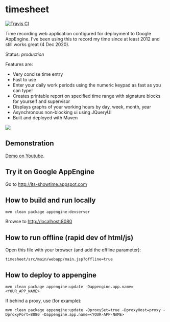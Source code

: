 timesheet
=========
[![Travis CI](https://travis-ci.org/davidmoten/timesheet.svg)](https://travis-ci.org/davidmoten/timesheet)<br/>

Time recording web application configured for deployment to Google AppEngine. I've been using this to record my time since at least 2012 and still works great (4 Dec 2020).

Status: *production*

Features are:

* Very concise time entry
* Fast to use
* Enter your daily work periods using the numeric keypad as fast as you can type!
* Creates printable report on specified time range with signature blocks for yourself and supervisor
* Displays graphs of your working hours by day, week, month, year
* Asynchronous non-blocking ui using JQueryUI
* Built and deployed with Maven

<img src="https://raw.github.com/davidmoten/timesheet/master/src/docs/screen.png"/>

Demonstration
-------------------
[Demo on Youtube](http://www.youtube.com/watch?v=RsRdYpR1FGU).

Try it on Google AppEngine
----------------------------------
Go to http://its-showtime.appspot.com

How to build and run locally
-----------------------------
    mvn clean package appengine:devserver

Browse to [http://localhost:8080](http://localhost:8080)

How to run offline (rapid dev of html/js)
------------------------------------------
Open this file with your browser (and add the offline parameter):

    timesheet/src/main/webapp/main.jsp?offline=true

How to deploy to appengine
----------------------------
    mvn clean package appengine:update -Dappengine.app.name=<YOUR_APP_NAME>

If behind a proxy, use (for example):
    
    mvn clean package appengine:update -DproxySet=true -DproxyHost=proxy -DproxyPort=8080 -Dappengine.app.name=<YOUR-APP-NAME>





